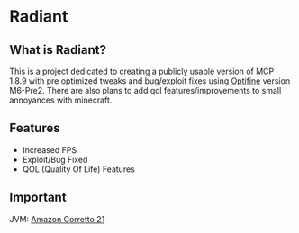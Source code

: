 # Radiant

## What is Radiant?
This is a project dedicated to creating a publicly usable version of MCP 1.8.9 with pre optimized tweaks and bug/exploit fixes using [Optifine](https://optifine.net) version M6-Pre2.
There are also plans to add qol features/improvements to small annoyances with minecraft.

## Features
- Increased FPS
- Exploit/Bug Fixed
- QOL (Quality Of Life) Features

## Important
JVM: [Amazon Corretto 21](https://docs.aws.amazon.com/corretto/latest/corretto-21-ug/downloads-list.html)

